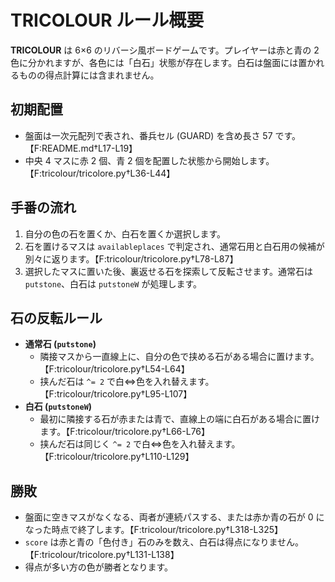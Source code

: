 # TRICOLOUR ルール概要

**TRICOLOUR** は 6×6 のリバーシ風ボードゲームです。プレイヤーは赤と青の 2 色に分かれますが、各色には「白石」状態が存在します。白石は盤面には置かれるものの得点計算には含まれません。

## 初期配置
- 盤面は一次元配列で表され、番兵セル (GUARD) を含め長さ 57 です。【F:README.md†L17-L19】
- 中央 4 マスに赤 2 個、青 2 個を配置した状態から開始します。【F:tricolour/tricolore.py†L36-L44】

## 手番の流れ
1. 自分の色の石を置くか、白石を置くか選択します。
2. 石を置けるマスは `availableplaces` で判定され、通常石用と白石用の候補が別々に返ります。【F:tricolour/tricolore.py†L78-L87】
3. 選択したマスに置いた後、裏返せる石を探索して反転させます。通常石は `putstone`、白石は `putstoneW` が処理します。

## 石の反転ルール
- **通常石 (`putstone`)**
  - 隣接マスから一直線上に、自分の色で挟める石がある場合に置けます。【F:tricolour/tricolore.py†L54-L64】
  - 挟んだ石は `^= 2` で白⇔色を入れ替えます。【F:tricolour/tricolore.py†L95-L107】
- **白石 (`putstoneW`)**
  - 最初に隣接する石が赤または青で、直線上の端に白石がある場合に置けます。【F:tricolour/tricolore.py†L66-L76】
  - 挟んだ石は同じく `^= 2` で白⇔色を入れ替えます。【F:tricolour/tricolore.py†L110-L129】

## 勝敗
- 盤面に空きマスがなくなる、両者が連続パスする、または赤か青の石が 0 になった時点で終了します。【F:tricolour/tricolore.py†L318-L325】
- `score` は赤と青の「色付き」石のみを数え、白石は得点になりません。【F:tricolour/tricolore.py†L131-L138】
- 得点が多い方の色が勝者となります。

